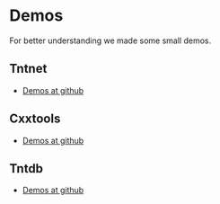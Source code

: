 Demos
=====

For better understanding we made some small demos.

## Tntnet

 * <a href="https://github.com/maekitalo/tntnet/tree/master/demo/" target="_blank">Demos at github</a>

## Cxxtools

 * <a href="https://github.com/maekitalo/cxxtools/tree/master/demo/" target="_blank">Demos at github</a>

## Tntdb

 * <a href="https://github.com/maekitalo/tntdb/tree/master/demo/" target="_blank">Demos at github</a>
